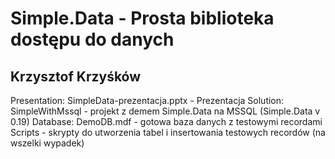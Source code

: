 ﻿# Simple.Data - Prosta biblioteka dostępu do danych
## Krzysztof Krzyśków

Presentation:
	SimpleData-prezentacja.pptx - Prezentacja
Solution:
	SimpleWithMssql - projekt z demem Simple.Data na MSSQL (Simple.Data v 0.19)
Database:
	DemoDB.mdf - gotowa baza danych z testowymi recordami
	Scripts - skrypty do utworzenia tabel i insertowania testowych recordów (na wszelki wypadek)